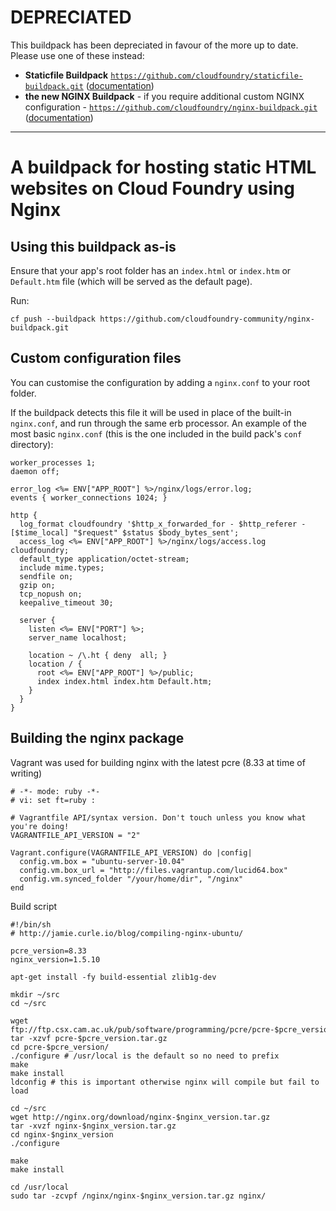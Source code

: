 # DEPRECIATED

This buildpack has been depreciated in favour of the more up to date.
Please use one of these instead:
- **Staticfile Buildpack** [`https://github.com/cloudfoundry/staticfile-buildpack.git`](https://github.com/cloudfoundry/staticfile-buildpack) ([documentation](https://docs.cloudfoundry.org/buildpacks/staticfile/index.html))
- **the new NGINX Buildpack** - if you require additional custom NGINX configuration - [`https://github.com/cloudfoundry/nginx-buildpack.git`](https://github.com/cloudfoundry/nginx-buildpack.git) ([documentation](https://docs.cloudfoundry.org/buildpacks/nginx/index.html))

---

# A buildpack for hosting static HTML websites on Cloud Foundry using Nginx


## Using this buildpack as-is

Ensure that your app's root folder has an `index.html` or `index.htm` or `Default.htm` file (which will be served as the default page).

Run:

```
cf push --buildpack https://github.com/cloudfoundry-community/nginx-buildpack.git
```

## Custom configuration files

You can customise the configuration by adding a `nginx.conf` to your root folder.

If the buildpack detects this file it will be used in place of the built-in `nginx.conf`, and run through the
same erb processor.  An example of the most basic `nginx.conf` (this is the one included in the build pack's `conf` directory):

```
worker_processes 1;
daemon off;

error_log <%= ENV["APP_ROOT"] %>/nginx/logs/error.log;
events { worker_connections 1024; }

http {
  log_format cloudfoundry '$http_x_forwarded_for - $http_referer - [$time_local] "$request" $status $body_bytes_sent';
  access_log <%= ENV["APP_ROOT"] %>/nginx/logs/access.log cloudfoundry;
  default_type application/octet-stream;
  include mime.types;
  sendfile on;
  gzip on;
  tcp_nopush on;
  keepalive_timeout 30;

  server {
    listen <%= ENV["PORT"] %>;
    server_name localhost;

    location ~ /\.ht { deny  all; }
    location / {
      root <%= ENV["APP_ROOT"] %>/public;
      index index.html index.htm Default.htm;
    }
  }
}
```

## Building the nginx package

Vagrant was used for building nginx with the latest pcre (8.33 at time of writing)

```
# -*- mode: ruby -*-
# vi: set ft=ruby :

# Vagrantfile API/syntax version. Don't touch unless you know what you're doing!
VAGRANTFILE_API_VERSION = "2"

Vagrant.configure(VAGRANTFILE_API_VERSION) do |config|
  config.vm.box = "ubuntu-server-10.04"
  config.vm.box_url = "http://files.vagrantup.com/lucid64.box"
  config.vm.synced_folder "/your/home/dir", "/nginx"
end
```

Build script

```
#!/bin/sh
# http://jamie.curle.io/blog/compiling-nginx-ubuntu/

pcre_version=8.33
nginx_version=1.5.10

apt-get install -fy build-essential zlib1g-dev

mkdir ~/src
cd ~/src

wget ftp://ftp.csx.cam.ac.uk/pub/software/programming/pcre/pcre-$pcre_version.tar.gz
tar -xzvf pcre-$pcre_version.tar.gz
cd pcre-$pcre_version/
./configure # /usr/local is the default so no need to prefix
make
make install
ldconfig # this is important otherwise nginx will compile but fail to load

cd ~/src
wget http://nginx.org/download/nginx-$nginx_version.tar.gz
tar -xvzf nginx-$nginx_version.tar.gz 
cd nginx-$nginx_version
./configure

make 
make install

cd /usr/local
sudo tar -zcvpf /nginx/nginx-$nginx_version.tar.gz nginx/
```

